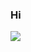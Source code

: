 <h3>Hi</h3>
<img src="https://readme-github-stats.now.sh/api?username=autisticwrong&theme=light&show_icons=true">
